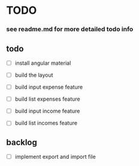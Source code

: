 # TODO

### see readme.md for more detailed todo info

## todo
- [ ] install angular material
- [ ] build the layout
- [ ] build input expense feature
- [ ] build list expenses feature
- [ ] build input income feature
- [ ] build list incomes feature


## backlog
- [ ] implement export and import file

